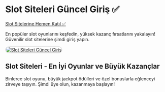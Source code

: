<h1>Slot Siteleri Güncel Giriş ✅</h1>

<a href="http://www.redly.vip/3A5tsFl">Slot Sitelerine Hemen Katıl ✅</a> 

<p>En popüler slot oyunlarını keşfedin, yüksek kazanç fırsatlarını yakalayın! Güvenilir slot sitelerine şimdi giriş yapın.</p>

<a href="http://www.redly.vip/3A5tsFl" title="Slot Siteleri Güncel Adres">
  <img src="https://i.ibb.co/MkY55wf/photo-2025-01-15-16-52-46.jpg" alt="Slot Siteleri Güncel Giriş" style="max-width: 100%; border: 2px solid #ddd; border-radius: 10px;">
</a>

<h2>Slot Siteleri - En İyi Oyunlar ve Büyük Kazançlar</h2>

<p>Binlerce slot oyunu, büyük jackpot ödülleri ve özel bonuslarla eğlenceyi zirveye taşıyın. Şimdi üye olun, kazanmaya başlayın!</p>
